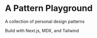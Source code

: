 # A Pattern Playground

A collection of personal design patterns

Build with Next.js, MDX, and Tailwind